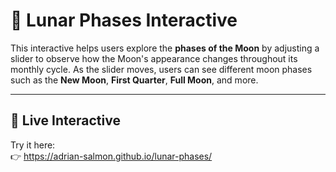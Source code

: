 # 🌙 Lunar Phases Interactive

This interactive helps users explore the **phases of the Moon** by adjusting a slider to observe how the Moon's appearance changes throughout its monthly cycle. As the slider moves, users can see different moon phases such as the **New Moon**, **First Quarter**, **Full Moon**, and more.

---

## 🔗 Live Interactive

Try it here:  
👉 https://adrian-salmon.github.io/lunar-phases/
